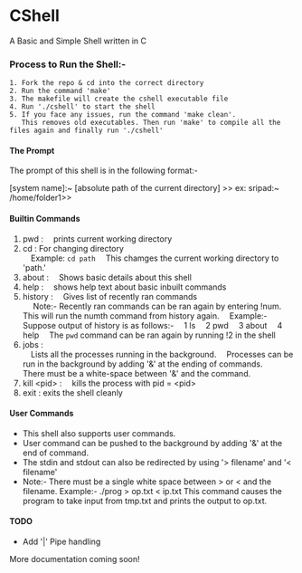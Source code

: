 # CShell

A Basic and Simple Shell written in C

### Process to Run the Shell:-

    1. Fork the repo & cd into the correct directory
    2. Run the command 'make' 
    3. The makefile will create the cshell executable file
    4. Run './cshell' to start the shell
    5. If you face any issues, run the command 'make clean'. 
       This removes old executables. Then run 'make' to compile all the files again and finally run './cshell'
#### The Prompt

The prompt of this shell is in the following format:-

[system name]:~ [absolute path of the current directory] >>
ex: sripad:~ /home/folder1>> 


#### Builtin Commands  

1. pwd : 
&ensp;&ensp;prints current working directory                      
2. cd : For changing directory   
&ensp;&ensp;Example: `cd path`
&ensp;&ensp;This chamges the current working directory to 'path.'
3. about : 
&ensp;&ensp;Shows basic details about this shell 
4. help : 
&ensp;&ensp;shows help text about basic inbuilt commands  
5. history : 
&ensp;&ensp;Gives list of recently ran commands    
&ensp;&ensp; Note:- Recently ran commands can be ran again by entering !num. This will run the numth command from history again.
&ensp;&ensp;Example:- Suppose output of history is as follows:-
&ensp;&ensp;1 ls
&ensp;&ensp;2 pwd
&ensp;&ensp;3 about
&ensp;&ensp;4 help
&ensp;&ensp;The `pwd` command can be ran again by running !2 in the shell
6. jobs :  
&ensp;&ensp;Lists all the processes running in the background.
&ensp;&ensp;Processes can be run in the background by adding '&' at the ending of commands.
&ensp;&ensp;There must be a white-space between '&' and the command.   
7. kill \<pid> : 
&ensp;&ensp;kills the process with pid = \<pid>    
8. exit : exits the shell cleanly 

#### User Commands  
 - This shell also supports user commands.  
 - User command can be pushed to the background by adding '&' at the end of command.
 - The stdin and stdout can also be redirected by using '> filename' and '< filename'
 - Note:- There must be a single white space between > or <  and the filename.
   Example:- ./prog > op.txt < ip.txt
    This command causes the program to take input from tmp.txt and prints the output to op.txt.


#### TODO 
- Add  '|' Pipe handling

More documentation coming soon!